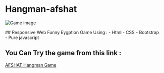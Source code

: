# Hangman-afshat
<p><img src="https://drive.google.com/file/d/1m1UScCKksF_K7eLHFb40MhPAKlS7wmAZ/view?usp=sharing" alt="Game image"></p>
## Responsive Web Funny Eygption Game Using :
- Html
- CSS
- Bootstrap
- Pure javascript 

## You Can Try the game from this link :
[AFSHAT Hangman Game](https://mo-musaad.github.io/Hangman-AFSHAT-Movies-game/)
